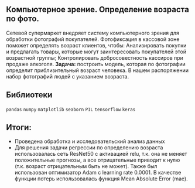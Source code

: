 ## Компьютерное зрение. Определение возраста по фото.


Сетевой супермаркет внедряет систему компьютерного зрения для обработки фотографий покупателей. Фотофиксация в кассовой зоне поможет определять возраст клиентов, чтобы:
Анализировать покупки и предлагать товары, которые могут заинтересовать покупателей этой возрастной группы;
Контролировать добросовестность кассиров при продаже алкоголя.
**Задача:** построить модель, которая по фотографии определит приблизительный возраст человека. В нашем распоряжении набор фотографий людей с указанием возраста.


## Библиотеки

`pandas`
`numpy`
`matplotlib`
`seaborn`
`PIL`
`tensorflow`
`keras`


## Итоги:

- Проведена обработка и исследовательский анализ данных
- Для решения задачи регрессии по определению возраста использовалась сеть ResNet50 с активацией relu, т.к. она не меняет положительные прогнозы, а все отрицательные приводит к нулю (т.к. возраст отрицательным быть не может). Также был использован оптимизатор Adam с learning rate 0.0001. В качестве функции потерь использовалась функция Mean Absolute Error (mae).
